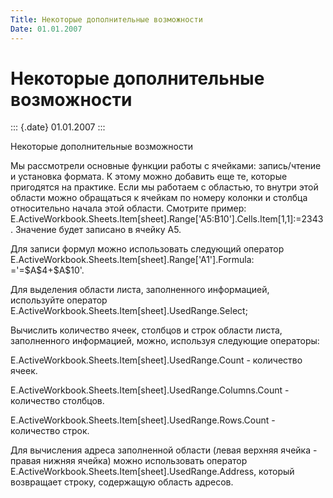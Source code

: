 ```yaml
---
Title: Некоторые дополнительные возможности
Date: 01.01.2007
---
```



Некоторые дополнительные возможности
====================================

::: {.date}
01.01.2007
:::

Некоторые дополнительные возможности

Мы рассмотрели основные функции работы с ячейками: запись/чтение и
установка формата. К этому можно добавить еще те, которые пригодятся на
практике. Если мы работаем с областью, то внутри этой области можно
обращаться к ячейкам по номеру колонки и столбца относительно начала
этой области. Смотрите пример:
E.ActiveWorkbook.Sheets.Item\[sheet\].Range\[\'A5:B10\'\].Cells.Item\[1,1\]:=2343.
Значение будет записано в ячейку A5.

Для записи формул можно использовать следующий оператор
E.ActiveWorkbook.Sheets.Item\[sheet\].Range\[\'A1\'\].Formula:
=\'=\$A\$4+\$A\$10\'.

Для выделения области листа, заполненного информацией, используйте
оператор E.ActiveWorkbook.Sheets.Item\[sheet\].UsedRange.Select;

Вычислить количество ячеек, столбцов и строк области листа, заполненного
информацией, можно, используя следующие операторы:

E.ActiveWorkbook.Sheets.Item\[sheet\].UsedRange.Count - количество
ячеек.

E.ActiveWorkbook.Sheets.Item\[sheet\].UsedRange.Columns.Count -
количество столбцов.

E.ActiveWorkbook.Sheets.Item\[sheet\].UsedRange.Rows.Count - количество
строк.

Для вычисления адреса заполненной области (левая верхняя ячейка - правая
нижняя ячейка) можно использовать оператор
E.ActiveWorkbook.Sheets.Item\[sheet\].UsedRange.Address, который
возвращает строку, содержащую область адресов.
